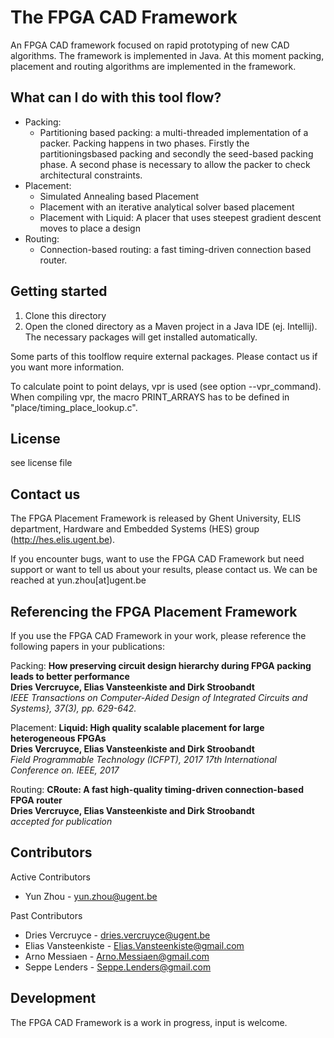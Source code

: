 The FPGA CAD Framework
==============================

An FPGA CAD framework focused on rapid prototyping of new CAD algorithms.
The framework is implemented in Java. At this moment packing, placement and routing algorithms are implemented in the framework.


What can I do with this tool flow?
---------------

<ul>

<li>
Packing:
<ul>
  <li>Partitioning based packing: a multi-threaded implementation of a packer. Packing happens in two phases. Firstly the partitioningsbased packing and secondly the seed-based packing phase. A second phase is necessary to allow the packer to check architectural constraints. </li>
</ul>
</li>

<li>
Placement:
<ul>
  <li>Simulated Annealing based Placement</li>
  <li>Placement with an iterative analytical solver based placement</li>
  <li>Placement with Liquid: A placer that uses steepest gradient descent moves to place a design</li>
</ul>
</li>

<li>
Routing:
<ul>
  <li>Connection-based routing: a fast timing-driven connection based router.</li>
</ul>
</li>

</ul>

Getting started
---------------
1. Clone this directory
2. Open the cloned directory as a Maven project in a Java IDE (ej. Intellij). The necessary packages will get installed automatically.


Some parts of this toolflow require external packages. Please contact us if you want more information.

To calculate point to point delays, vpr is used (see option --vpr_command). When compiling vpr, the macro PRINT_ARRAYS has to be defined in "place/timing_place_lookup.c".

License
---------------
see license file

Contact us
---------------
The FPGA Placement Framework is released by Ghent University, ELIS department, Hardware and Embedded Systems (HES) group (http://hes.elis.ugent.be).

If you encounter bugs, want to use the FPGA CAD Framework but need support or want to tell us about your results, please contact us. We can be reached at yun.zhou[at]ugent.be

Referencing the FPGA Placement Framework
---------------
If you use the FPGA CAD Framework in your work, please reference the following papers in your publications: <br>

Packing:
<b>How preserving circuit design hierarchy during FPGA packing leads to better performance <br>
Dries Vercruyce, Elias Vansteenkiste and Dirk Stroobandt</b> <br>
<i> IEEE Transactions on Computer-Aided Design of Integrated Circuits and Systems}, 37(3), pp. 629-642.</i>

Placement:
<b>Liquid: High quality scalable placement for large heterogeneous FPGAs<br>
Dries Vercruyce, Elias Vansteenkiste and Dirk Stroobandt</b> <br>
<i> Field Programmable Technology (ICFPT), 2017 17th International Conference on. IEEE, 2017</i>

Routing:
<b>CRoute: A fast high-quality timing-driven connection-based FPGA router<br>
Dries Vercruyce, Elias Vansteenkiste and Dirk Stroobandt</b> <br>
<i> accepted for publication</i>

Contributors
---------------
Active Contributors
<ul>
  <li>Yun Zhou - <a href="mailto:yun.zhou@ugent.be">yun.zhou@ugent.be</a></li>
</ul>

Past Contributors
<ul>
  <li>Dries Vercruyce - <a href="mailto:dries.vercruyce@ugent.be">dries.vercruyce@ugent.be</a></li>
  <li>Elias Vansteenkiste - <a href="mailto:Elias.Vansteenkiste@gmail.com">Elias.Vansteenkiste@gmail.com</a></li>
  <li>Arno Messiaen - <a href="mailto:Arno.Messiaen@gmail.com">Arno.Messiaen@gmail.com</a></li>
  <li>Seppe Lenders - <a href="mailto:Seppe.Lenders@gmail.com"> Seppe.Lenders@gmail.com</a></li>
</ul>

Development
---------------
The FPGA CAD Framework is a work in progress, input is welcome.


